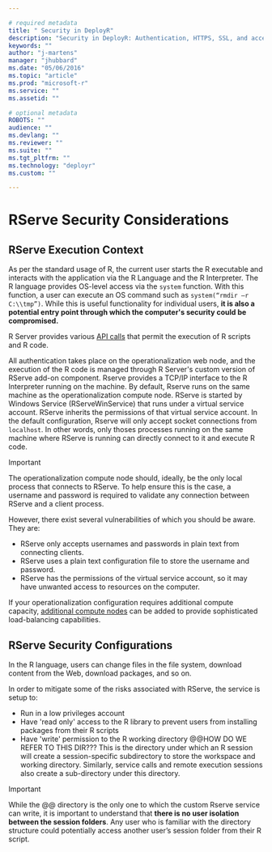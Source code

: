 ```yaml
---

# required metadata
title: " Security in DeployR"
description: "Security in DeployR: Authentication, HTTPS, SSL, and access controls for server, Project file and Repository File, and more."
keywords: ""
author: "j-martens"
manager: "jhubbard"
ms.date: "05/06/2016"
ms.topic: "article"
ms.prod: "microsoft-r"
ms.service: ""
ms.assetid: ""

# optional metadata
ROBOTS: ""
audience: ""
ms.devlang: ""
ms.reviewer: ""
ms.suite: ""
ms.tgt_pltfrm: ""
ms.technology: "deployr"
ms.custom: ""

---
```


# RServe Security Considerations


## RServe Execution Context

As per the standard usage of R, the current user starts the R executable and interacts with the application via the R Language and the R Interpreter. The R language provides OS-level access via the `system` function. With this function, a user can execute an OS command such as `system(“rmdir –r C:\\tmp”)`. While this is useful functionality for individual users, **it is also a potential entry point through which the computer's security could be compromised.**

R Server provides various [API calls](api.md) that permit the execution of R scripts and R code. 

All authentication takes place on the operationalization web node, and the execution of the R code is managed through R Server's custom version of RServe add-on component. Rserve provides a TCP/IP interface to the R Interpreter running on the machine. By default, Rserve runs on the same machine as the operationalization compute node. RServe is started by Windows Service (RServeWinService) that runs under a virtual service account. RServe inherits the permissions of that virtual service account. In the default configuration, Rserve will only accept socket connections from `localhost`. In other words, only thoses processes running on the same machine where RServe is running can directly connect to it and execute R code.

>[!Important]
>The operationalization compute node should, ideally, be the only local process that connects to RServe. To help ensure this is the case, a username and password is required to validate any connection between RServe and a client process. 
>
>However, there exist several vulnerabilities of which you should be aware. They are:
>
>-   RServe only accepts usernames and passwords in plain text from connecting clients.
>-   RServe uses a plain text configuration file to store the username and password.
>-   RServe has the permissions of the virtual service account, so it may have unwanted access to resources on the computer.

If your operationalization configuration requires additional compute capacity, [additional compute nodes](configuration-initial.md#add-compute-nodes) can be added to provide sophisticated load-balancing capabilities. 

## RServe Security Configurations

In the R language, users can change files in the file system, download content from the Web, download packages, and so on. 

In order to mitigate some of the risks associated with RServe, the service is setup to:
+ Run in a low privileges account
+ Have 'read only' access to the R library to prevent users from installing packages from their R scripts
+ Have 'write' permission to the R working directory @@HOW DO WE REFER TO THIS DIR???  This is the directory under which an R session will create a session-specific subdirectory to store the workspace and working directory. Similarly, service calls and remote execution sessions also create a sub-directory under this directory. 

>[!Important]
>While the @@ directory is the only one to which the custom Rserve service can write, it is important to understand that **there is no user isolation between the session folders**. Any user who is familiar with the directory structure could potentially access another user’s session folder from their R script. 